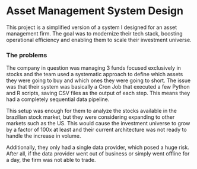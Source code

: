 # Asset Management System Design

This project is a simplified version of a system I designed for an asset management firm. The goal was to modernize their tech stack, boosting operational efficiency and enabling them to scale their investment universe.

### The problems

The company in question was managing 3 funds focused exclusively in stocks and the team used a systematic approach to define which assets they were going to buy and which ones they were going to short. The issue was that their system was basically a Cron Job that executed a few Python and R scripts, saving CSV files as the output of each step. This means they had a completely sequential data pipeline.

This setup was enough for them to analyze the stocks available in the brazilian stock market, but they were considering expanding to other markets such as the US. This would cause the investment universe to grow by a factor of 100x at least and their current architecture was not ready to handle the increase in volume.

Additionally, they only had a single data provider, which posed a huge risk. After all, if the data provider went out of business or simply went offline for a day, the firm was not able to trade.
